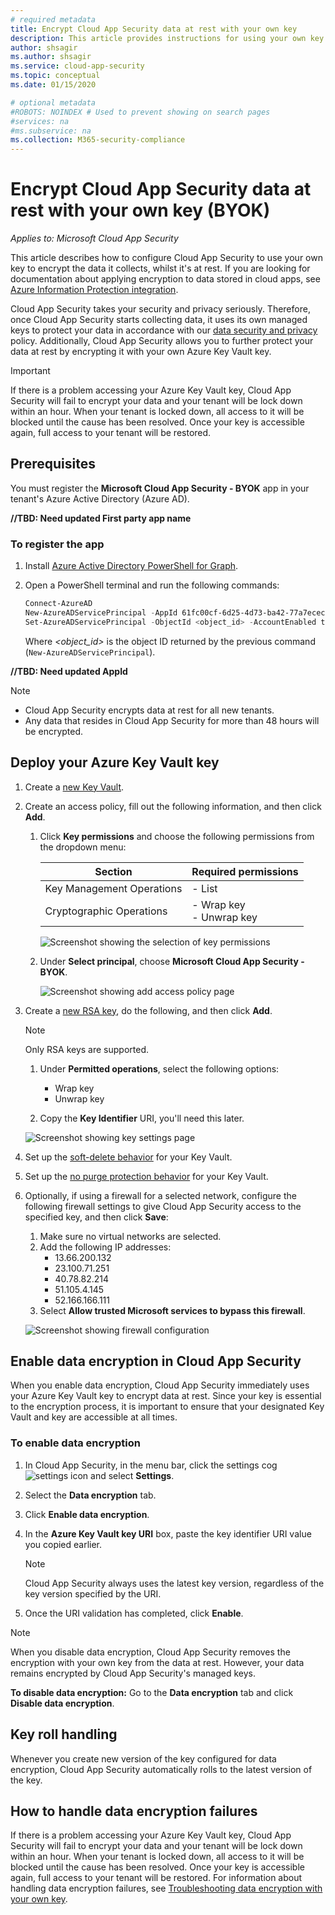 ```yaml
---
# required metadata
title: Encrypt Cloud App Security data at rest with your own key
description: This article provides instructions for using your own key to encrypt data at rest stored in Cloud App Security.
author: shsagir
ms.author: shsagir
ms.service: cloud-app-security
ms.topic: conceptual
ms.date: 01/15/2020

# optional metadata
#ROBOTS: NOINDEX # Used to prevent showing on search pages
#services: na
#ms.subservice: na
ms.collection: M365-security-compliance
---
```

# Encrypt Cloud App Security data at rest with your own key (BYOK)

*Applies to: Microsoft Cloud App Security*

This article describes how to configure Cloud App Security to use your own key to encrypt the data it collects, whilst it's at rest. If you are looking for documentation about applying encryption to data stored in cloud apps, see [Azure Information Protection integration](azip-integration.md).

Cloud App Security takes your security and privacy seriously. Therefore, once Cloud App Security starts collecting data, it uses its own managed keys to protect your data in accordance with our [data security and privacy](cas-compliance-trust.md) policy. Additionally, Cloud App Security allows you to further protect your data at rest by encrypting it with your own Azure Key Vault key.

> [!IMPORTANT]
> If there is a problem accessing your Azure Key Vault key, Cloud App Security will fail to encrypt your data and your tenant will be lock down within an hour. When your tenant is locked down, all access to it will be blocked until the cause has been resolved. Once your key is accessible again, full access to your tenant will be restored.

## Prerequisites

You must register the **Microsoft Cloud App Security - BYOK** app in your tenant's Azure Active Directory (Azure AD).

**//TBD: Need updated First party app name**

### To register the app

1. Install [Azure Active Directory PowerShell for Graph](https://docs.microsoft.com/powershell/azure/active-directory/install-adv2).

1. Open a PowerShell terminal and run the following commands:

    ``` Powershell
    Connect-AzureAD
    New-AzureADServicePrincipal -AppId 61fc00cf-6d25-4d73-ba42-77a7ecec2b31
    Set-AzureADServicePrincipal -ObjectId <object_id> -AccountEnabled true
    ```

    Where *<object_id>* is the object ID returned by the previous command (`New-AzureADServicePrincipal`).

**//TBD: Need updated AppId**

> [!NOTE]
>
> - Cloud App Security encrypts data at rest for all new tenants.
> - Any data that resides in Cloud App Security for more than 48 hours will be encrypted.

## Deploy your Azure Key Vault key

1. Create a [new Key Vault](https://docs.microsoft.com/azure-stack/user/azure-stack-key-vault-manage-portal#create-a-key-vault).

1. Create an access policy, fill out the following information, and then click **Add**.
    1. Click **Key permissions** and choose the following permissions from the dropdown menu:

        | Section | Required permissions |
        | --- | --- |
        | Key Management Operations | - List |
        | Cryptographic Operations | - Wrap key<br />- Unwrap key |

        ![Screenshot showing the selection of key permissions](media/byok-kv-access-policy-key-perms.PNG)

    2. Under **Select principal**, choose **Microsoft Cloud App Security - BYOK**.

        ![Screenshot showing add access policy page](media/byok-kv-add-access-policy.PNG)

1. Create a [new RSA key](https://docs.microsoft.com/azure-stack/user/azure-stack-key-vault-manage-portal#create-a-key), do the following, and then click **Add**.

    > [!NOTE]
    > Only RSA keys are supported.

    1. Under **Permitted operations**, select the following options:

        - Wrap key
        - Unwrap key

    2. Copy the **Key Identifier** URI, you'll need this later.

    ![Screenshot showing key settings page](media/byok-kv-key-perms.PNG)

1. Set up the [soft-delete behavior](https://docs.microsoft.com/azure/key-vault/key-vault-ovw-soft-delete#soft-delete-behavior) for your Key Vault.

1. Set up the [no purge protection behavior](https://docs.microsoft.com/azure/key-vault/key-vault-ovw-soft-delete#purge-protection) for your Key Vault.

1. Optionally, if using a firewall for a selected network, configure the following firewall settings to give Cloud App Security access to the specified key, and then click **Save**:
    1. Make sure no virtual networks are selected.
    1. Add the following IP addresses:
        - 13.66.200.132
        - 23.100.71.251
        - 40.78.82.214
        - 51.105.4.145
        - 52.166.166.111
    1. Select **Allow trusted Microsoft services to bypass this firewall**.

    ![Screenshot showing firewall configuration](media/byok-kv-firewall.PNG)

## Enable data encryption in Cloud App Security

When you enable data encryption, Cloud App Security immediately uses your Azure Key Vault key to encrypt data at rest. Since your key is essential to the encryption process, it is important to ensure that your designated Key Vault and key are accessible at all times.

### To enable data encryption

1. In Cloud App Security, in the menu bar, click the settings cog ![settings icon](media/settings-icon.png) and select **Settings**.

1. Select the **Data encryption** tab.

1. Click **Enable data encryption**.

1. In the **Azure Key Vault key URI** box, paste the key identifier URI value you copied earlier.

    > [!NOTE]
    > Cloud App Security always uses the latest key version, regardless of the key version specified by the URI.

1. Once the URI validation has completed, click **Enable**.

> [!NOTE]
> When you disable data encryption, Cloud App Security removes the encryption with your own key from the data at rest. However, your data remains encrypted by Cloud App Security's managed keys.
>
> **To disable data encryption:** Go to the **Data encryption** tab and click **Disable data encryption**.

## Key roll handling

Whenever you create new version of the key configured for data encryption, Cloud App Security automatically rolls to the latest version of the key.

## How to handle data encryption failures

If there is a problem accessing your Azure Key Vault key, Cloud App Security will fail to encrypt your data and your tenant will be lock down within an hour. When your tenant is locked down, all access to it will be blocked until the cause has been resolved. Once your key is accessible again, full access to your tenant will be restored. For information about handling data encryption failures, see [Troubleshooting data encryption with your own key](troubleshooting-data-encryption.md).
